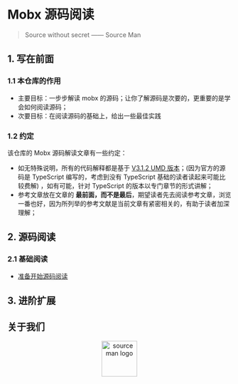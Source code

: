 # Mobx 源码阅读


> Source without secret     —— Source Man

## 1. 写在前面

### 1.1 本仓库的作用 

 - 主要目标：一步步解读 mobx 的源码；让你了解源码是次要的，更重要的是学会如何阅读源码；
 - 次要目标：在阅读源码的基础上，给出一些最佳实践

### 1.2 约定

该仓库的 Mobx 源码解读文章有一些约定：
 - 如无特殊说明，所有的代码解释都是基于 [V3.1.2 UMD 版本](https://unpkg.com/mobx@3.1.2/lib/mobx.umd.js)；(因为官方的源码是 TypeScript 编写的，考虑到没有 TypeScript 基础的读者读起来可能比较费解) ，如有可能，针对 TypeScript 的版本以专门章节的形式讲解；
 - 参考文章放在文章的 **最前面，而不是最后**，期望读者先去阅读参考文章，浏览一番也好，因为所列举的参考文献是当前文章有紧密相关的，有助于读者加深理解；


## 2. 源码阅读

### 2.1 基础阅读

 - [准备开始源码阅读](./basic/before-started.md)


## 3. 进阶扩展


## 关于我们

<p align="center">
  <img src="https://img.alicdn.com/tfs/TB1TFrQfLDH8KJjy1XcXXcpdXXa-170-231.png"  style="width: 80px;" alt="source man logo"/>
</p>